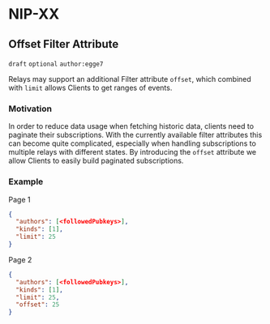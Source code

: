 NIP-XX
======

Offset Filter Attribute
-------------------

`draft` `optional` `author:egge7`

Relays may support an additional Filter attribute `offset`, which combined with `limit` allows Clients to get ranges of events.

### Motivation

In order to reduce data usage when fetching historic data, clients need to paginate their subscriptions. With the currently available filter attributes this can become quite complicated, especially when handling subscriptions to multiple relays with different states. By introducing the `offset` attribute we allow Clients to easily build paginated subscriptions.

### Example

Page 1
```json
{
  "authors": [<followedPubkeys>],
  "kinds": [1],
  "limit": 25
}
```
Page 2
```json
{
  "authors": [<followedPubkeys>],
  "kinds": [1],
  "limit": 25,
  "offset": 25
}
```
